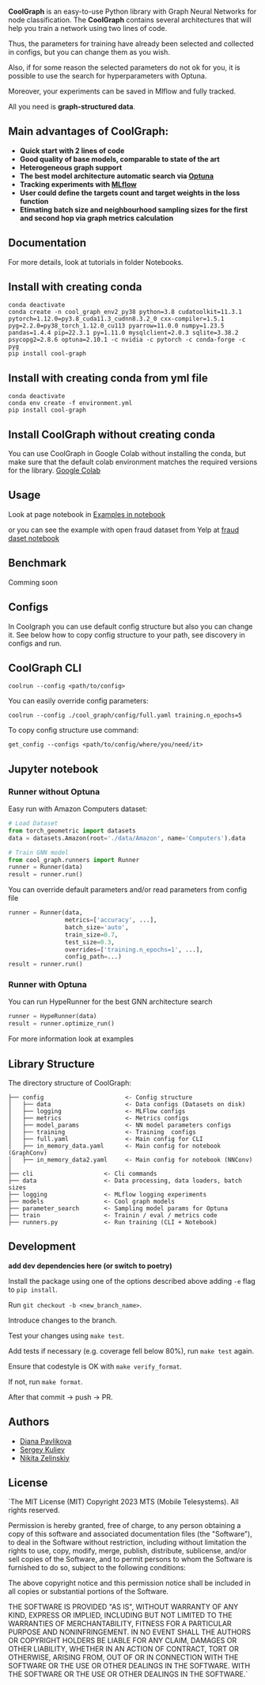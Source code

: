 **CoolGraph** is an easy-to-use Python library with Graph Neural Networks for node classification. 
The **CoolGraph** contains several architectures that will help you train a network using two lines of code.

Thus, the parameters for training have already been selected and collected in configs, but you can change them as you wish.

Also, if for some reason the selected parameters do not ok for you, it is possible to use the search for hyperparameters with Optuna. 

Moreover, your experiments can be saved in Mlflow and fully tracked. 

All you need is **graph-structured data**.

## Main advantages of CoolGraph:
  * **Quick start with 2 lines of code**
  * **Good quality of base models, comparable to state of the art**
  * **Heterogeneous graph support**
  * **The best model architecture automatic search via [Optuna](https://optuna.org/)**
  * **Tracking experiments with [MLflow](https://mlflow.org/)**
  * **User could define the targets count and target weights in the loss function**
  * **Etimating batch size and neighbourhood sampling sizes for the first and second hop via graph metrics calculation**

## Documentation

For more details, look at tutorials in folder Notebooks.

## Install with creating conda

```
conda deactivate
conda create -n cool_graph_env2_py38 python=3.8 cudatoolkit=11.3.1 pytorch=1.12.0=py3.8_cuda11.3_cudnn8.3.2_0 cxx-compiler=1.5.1 pyg=2.2.0=py38_torch_1.12.0_cu113 pyarrow=11.0.0 numpy=1.23.5 pandas=1.4.4 pip=22.3.1 py=1.11.0 mysqlclient=2.0.3 sqlite=3.38.2 psycopg2=2.8.6 optuna=2.10.1 -c nvidia -c pytorch -c conda-forge -c pyg
pip install cool-graph
```

## Install with creating conda from yml file

```
conda deactivate
conda env create -f environment.yml
pip install cool-graph
```


## Install CoolGraph without creating conda

You can use CoolGraph in Google Colab without installing the conda, but make sure that the default colab environment matches the required versions for the library. 
[Google Colab](https://colab.research.google.com/drive/1FapJyDXJyYJtBo1fmyBLcrH6DSqMcztz#updateTitle=true&folderId=1HiTMhdLL0HQqQpja7uaeRJJROcysXk2p&scrollTo=SB2W-lYhDSUF)

## Usage

Look at page notebook in [Examples in notebook](https://github.com/MobileTeleSystems/CoolGraph/blob/main/notebooks/CoolGraph_usage_examples.ipynb)

or you can see the example with open fraud dataset from Yelp at [fraud daset notebook](https://github.com/MobileTeleSystems/CoolGraph/blob/main/notebooks/YelpChi_dataset_with_edge_attr.ipynb)


## Benchmark

Comming soon

## Configs

In Coolgraph you can use default config structure but also you can change it. See below how to copy config structure to your path, see discovery in configs and run.

## CoolGraph CLI

```
coolrun --config <path/to/config>
```

You can easily override config parameters: 

```
coolrun --config ./cool_graph/config/full.yaml training.n_epochs=5
```

To copy config structure use command:
```
get_config --configs <path/to/config/where/you/need/it>
```

## Jupyter notebook
### Runner without Optuna

Easy run with Amazon Computers dataset:
```python
# Load Dataset
from torch_geometric import datasets
data = datasets.Amazon(root='./data/Amazon', name='Computers').data

# Train GNN model
from cool_graph.runners import Runner
runner = Runner(data)
result = runner.run()
```

You can override default parameters and/or read parameters from config file
```python
runner = Runner(data, 
                metrics=['accuracy', ...], 
                batch_size='auto', 
                train_size=0.7, 
                test_size=0.3, 
                overrides=['training.n_epochs=1', ...], 
                config_path=...)
result = runner.run()                
```
### Runner with Optuna
You can run HypeRunner for the best GNN architecture search
```python
runner = HypeRunner(data)
result = runner.optimize_run()
```
For more information look at examples

## Library Structure

The directory structure of CoolGraph:

```
├── config                       <- Config structure
│   ├── data                     <- Data configs (Datasets on disk)
│   ├── logging                  <- MLFlow configs
│   ├── metrics                  <- Metrics configs
│   ├── model_params             <- NN model parameters configs
│   ├── training                 <- Training  configs
│   ├── full.yaml                <- Main config for CLI 
│   ├── in_memory_data.yaml      <- Main config for notebook (GraphConv)
│   ├── in_memory_data2.yaml     <- Main config for notebook (NNConv)
│
├── cli                    <- Cli commands
├── data                   <- Data processing, data loaders, batch sizes
├── logging                <- MLflow logging experiments
├── models                 <- Cool graph models
├── parameter_search       <- Sampling model params for Optuna
├── train                  <- Trainin / eval / metrics code
├── runners.py             <- Run training (CLI + Notebook)

```

## Development

**add dev dependencies here (or switch to poetry)**

Install the package using one of the options described above adding `-e` flag to `pip install`.

Run `git checkout -b <new_branch_name>`.

Introduce changes to the branch.

Test your changes using `make test`.

Add tests if necessary (e.g. coverage fell below 80%), run `make test` again.

Ensure that codestyle is OK with `make verify_format`.

If not, run `make format`.

After that commit -> push -> PR.

## Authors
 
* [Diana Pavlikova](https://github.com/dapavlik)
* [Sergey Kuliev](https://github.com/kuliev-sd)
* [Nikita Zelinskiy](https://github.com/nikita-ds)


## License 

`The MIT License (MIT)
Copyright 2023 MTS (Mobile Telesystems). All rights reserved.

Permission is hereby granted, free of charge, to any person obtaining a copy of this software and associated documentation files (the "Software"), to deal in the Software without restriction, including without limitation the rights to use, copy, modify, merge, publish, distribute, sublicense, and/or sell copies of the Software, and to permit persons to whom the Software is furnished to do so, subject to the following conditions:

The above copyright notice and this permission notice shall be included in all copies or substantial portions of the Software.

THE SOFTWARE IS PROVIDED "AS IS", WITHOUT WARRANTY OF ANY KIND, EXPRESS OR IMPLIED, INCLUDING BUT NOT LIMITED TO THE WARRANTIES OF MERCHANTABILITY, FITNESS FOR A PARTICULAR PURPOSE AND NONINFRINGEMENT. IN NO EVENT SHALL THE AUTHORS OR COPYRIGHT HOLDERS BE LIABLE FOR ANY CLAIM, DAMAGES OR OTHER LIABILITY, WHETHER IN AN ACTION OF CONTRACT, TORT OR OTHERWISE, ARISING FROM, OUT OF OR IN CONNECTION WITH THE SOFTWARE OR THE USE OR OTHER DEALINGS IN THE SOFTWARE.
WITH THE SOFTWARE OR THE USE OR OTHER DEALINGS IN THE SOFTWARE.`
